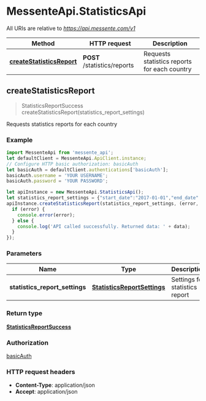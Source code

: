 # MessenteApi.StatisticsApi

All URIs are relative to *https://api.messente.com/v1*

Method | HTTP request | Description
------------- | ------------- | -------------
[**createStatisticsReport**](StatisticsApi.md#createStatisticsReport) | **POST** /statistics/reports | Requests statistics reports for each country



## createStatisticsReport

> StatisticsReportSuccess createStatisticsReport(statistics_report_settings)

Requests statistics reports for each country

### Example

```javascript
import MessenteApi from 'messente_api';
let defaultClient = MessenteApi.ApiClient.instance;
// Configure HTTP basic authorization: basicAuth
let basicAuth = defaultClient.authentications['basicAuth'];
basicAuth.username = 'YOUR USERNAME';
basicAuth.password = 'YOUR PASSWORD';

let apiInstance = new MessenteApi.StatisticsApi();
let statistics_report_settings = {"start_date":"2017-01-01","end_date":"2019-06-20","message_types":["sms"]}; // StatisticsReportSettings | Settings for statistics report
apiInstance.createStatisticsReport(statistics_report_settings, (error, data, response) => {
  if (error) {
    console.error(error);
  } else {
    console.log('API called successfully. Returned data: ' + data);
  }
});
```

### Parameters


Name | Type | Description  | Notes
------------- | ------------- | ------------- | -------------
 **statistics_report_settings** | [**StatisticsReportSettings**](StatisticsReportSettings.md)| Settings for statistics report | 

### Return type

[**StatisticsReportSuccess**](StatisticsReportSuccess.md)

### Authorization

[basicAuth](../README.md#basicAuth)

### HTTP request headers

- **Content-Type**: application/json
- **Accept**: application/json

